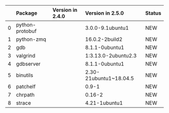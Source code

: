 <!-- markdown-link-check-disable -->

|    | Package         | Version in 2.4.0   | Version in 2.5.0       | Status   |
|---:|:----------------|:-------------------|:-----------------------|:---------|
|  0 | python-protobuf |                    | 3.0.0-9.1ubuntu1       | NEW      |
|  1 | python-zmq      |                    | 16.0.2-2build2         | NEW      |
|  2 | gdb             |                    | 8.1.1-0ubuntu1         | NEW      |
|  3 | valgrind        |                    | 1:3.13.0-2ubuntu2.3    | NEW      |
|  4 | gdbserver       |                    | 8.1.1-0ubuntu1         | NEW      |
|  5 | binutils        |                    | 2.30-21ubuntu1~18.04.5 | NEW      |
|  6 | patchelf        |                    | 0.9-1                  | NEW      |
|  7 | chrpath         |                    | 0.16-2                 | NEW      |
|  8 | strace          |                    | 4.21-1ubuntu1          | NEW      |